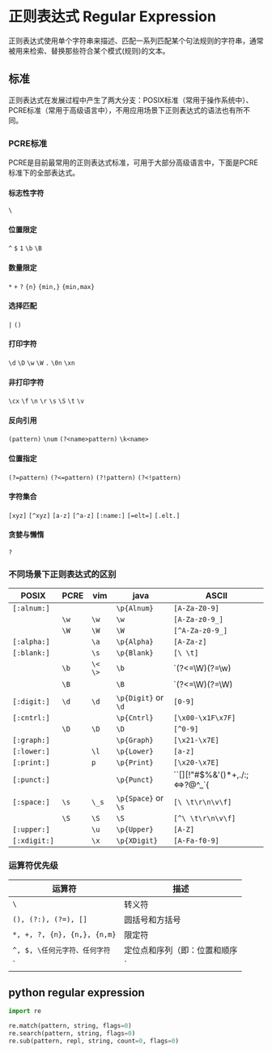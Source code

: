 # 正则表达式 Regular Expression
正则表达式使用单个字符串来描述、匹配一系列匹配某个句法规则的字符串，通常被用来检索、替换那些符合某个模式(规则)的文本。  

## 标准
正则表达式在发展过程中产生了两大分支：POSIX标准（常用于操作系统中）、PCRE标准（常用于高级语言中），不用应用场景下正则表达式的语法也有所不同。

### PCRE标准
PCRE是目前最常用的正则表达式标准，可用于大部分高级语言中，下面是PCRE标准下的全部表达式。

#### 标志性字符
`\`

#### 位置限定
`^`  `$`  `1`  `\b`  `\B`

#### 数量限定
`*`  `+`  `?`  `{n}`  `{min,}`  `{min,max}`

#### 选择匹配
`|`  `()`

#### 打印字符
`\d`  `\D`  `\w`  `\W`  `.`  `\0n`  `\xn`  

#### 非打印字符
`\cx`  `\f`  `\n`  `\r`  `\s`  `\S`  `\t`  `\v`

#### 反向引用
`(pattern)`  `\num`  `(?<name>pattern)`  `\k<name>`  

#### 位置指定
`(?=pattern)`  `(?<=pattern)`  `(?!pattern)`  `(?<!pattern)`

#### 字符集合
`[xyz]`  `[^xyz]`  `[a-z]`  `[^a-z]`  `[:name:]`  `[=elt=]`  `[.elt.]`

#### 贪婪与懒惰
`?`

### 不同场景下正则表达式的区别

| POSIX | PCRE  | vim   | java  | ASCII |
|-------|-------|-------|-------|-------|
| `[:alnum:]`   |       |       | `\p{Alnum}`   | `[A-Za-Z0-9]` |
| 				| `\w`  | `\w`  | `\w`  | `[A-Za-z0-9_]`    |
| 				| `\W`  | `\W`  | `\W`  | `[^A-Za-z0-9_]`	|
| `[:alpha:]`	|       | `\a`  | `\p{Alpha}`   | `[A-Za-z]`	|
| `[:blank:]`	|       | `\s`  | `\p{Blank}`   | `[\ \t]`	|
| 				| `\b`  | `\<` `\>` | `\b`  | `(?<=\W)(?=\w)|(?<=\w)(?=\W)`	|
| 				| `\B`  |       | `\B`  | `(?<=\W)(?=\W)|(?<=\w)(?=\w)`	|
| `[:digit:]`	| `\d`  | `\d`  | `\p{Digit}` or `\d`   | `[0-9]`	|
| `[:cntrl:]`	|       |       | `\p{Cntrl}`   | `[\x00-\x1F\x7F]`	|
| 				| `\D`  | `\D`  | `\D`  | `[^0-9]`	|
| `[:graph:]`	|       |       | `\p{Graph}`   | `[\x21-\x7E]`	|
| `[:lower:]`	|       | `\l`  | `\p{Lower}`   | `[a-z]`	|
| `[:print:]`	|       | `p`   | `\p{Print}`   | `[\x20-\x7E]`	|
| `[:punct:]`	|       |       | `\p{Punct}`   | ``[][!"#$%&'()*+,./:;<=>?@\^_`{|}~-]``    |
| `[:space:]`	| `\s`  | `\_s` | `\p{Space}` or `\s` | `[\ \t\r\n\v\f]`    |
| 				| `\S`  | `\S`  | `\S`  | `[^\ \t\r\n\v\f]` |
| `[:upper:]`	|       | `\u`  | `\p{Upper}`   | `[A-Z]`   |
| `[:xdigit:]`	|       | `\x`  | `\p{XDigit}`  | `[A-Fa-f0-9]`	|

### 运算符优先级

| 运算符    | 描述  |
|-----------|-------|
| `\`  | 转义符 |
| `(), (?:), (?=), []`  | 圆括号和方括号    |
| `*, +, ?, {n}, {n,}, {n,m}`   | 限定符    |
| `^, $, \任何元字符、任何字符` | 定位点和序列（即：位置和顺序  |
| `|`   | 替换，"或"操作    |


## python regular expression
```python
import re

re.match(pattern, string, flags=0)
re.search(pattern, string, flags=0)
re.sub(pattern, repl, string, count=0, flags=0)

```
